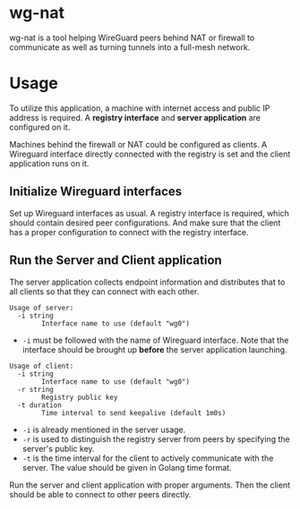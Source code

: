 # wg-nat

wg-nat is a tool helping WireGuard peers behind NAT or firewall to communicate as well as turning tunnels into a full-mesh network.

# Usage 

To utilize this application, a machine with internet access and public IP address is required. A **registry interface** and **server application** are configured on it.

Machines behind the firewall or NAT could be configured as clients. A Wireguard interface directly connected with the registry is set and the client application runs on it. 


## Initialize Wireguard interfaces

Set up Wireguard interfaces as usual. A registry interface is required, which should contain desired peer configurations. And make sure that the client has a proper configuration to connect with the registry interface.

## Run the Server and Client application

The server application collects endpoint information and distributes that to all clients so that they can connect with each other. 

```
Usage of server:
  -i string
        Interface name to use (default "wg0")
```

* `-i` must be followed with the name of Wireguard interface. Note that the interface should be brought up **before** the server application launching.


```
Usage of client:
  -i string
        Interface name to use (default "wg0")
  -r string
        Registry public key
  -t duration
        Time interval to send keepalive (default 1m0s)
```

* `-i` is already mentioned in the server usage.  
* `-r` is used to distinguish the registry server from peers by specifying the server's public key.
* `-t` is the time interval for the client to actively communicate with the server. The value should be given in Golang time format.

Run the server and client application with proper arguments. Then the client should be able to connect to other peers directly.
